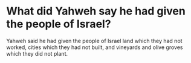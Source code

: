 # What did Yahweh say he had given the people of Israel?

Yahweh said he had given the people of Israel land which they had not worked, cities which they had not built, and vineyards and olive groves which they did not plant.
